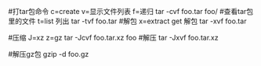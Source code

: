 #打tar包命令 c=create v=显示文件列表 f=递归
tar -cvf foo.tar foo/
#查看tar包里的文件 t=list 列出
tar -tvf foo.tar
#解包 x=extract get 解包
tar -xvf foo.tar

#压缩 J=xz z=gz 
tar -Jcvf foo.tar.xz foo
#解压
tar -Jxvf foo.tar.xz

#解压gz包
gzip -d foo.gz